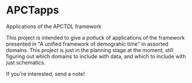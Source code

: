 # APCTapps
Applications of the APCTDL framework

This project is intended to give a potluck of applications of the framework presented in "A unified 
framework of demograhic time" in assorted domains. This project is just in the planning stage at the
moment, still figuring out which domains to include with data, and which to include with just schematics.

If you're interested, send a note!
